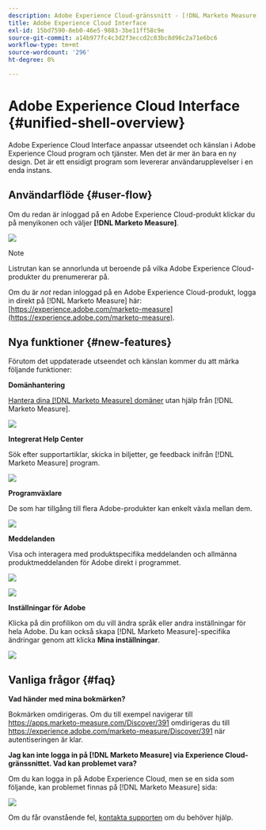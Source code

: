 ```yaml
---
description: Adobe Experience Cloud-gränssnitt - [!DNL Marketo Measure] - Produktdokumentation
title: Adobe Experience Cloud Interface
exl-id: 15bd7590-8eb0-46e5-9883-3be11ff58c9e
source-git-commit: a14b977fc4c3d2f3eccd2c03bc8d96c2a71e6bc6
workflow-type: tm+mt
source-wordcount: '296'
ht-degree: 0%

---
```


# Adobe Experience Cloud Interface {#unified-shell-overview}

Adobe Experience Cloud Interface anpassar utseendet och känslan i Adobe Experience Cloud program och tjänster. Men det är mer än bara en ny design. Det är ett ensidigt program som levererar användarupplevelser i en enda instans.

## Användarflöde {#user-flow}

Om du redan är inloggad på en Adobe Experience Cloud-produkt klickar du på menyikonen och väljer **[!DNL Marketo Measure]**.

![](assets/unified-shell-overview-4.png)

>[!NOTE]
>
>Listrutan kan se annorlunda ut beroende på vilka Adobe Experience Cloud-produkter du prenumererar på.

Om du är _not_ redan inloggad på en Adobe Experience Cloud-produkt, logga in direkt på [!DNL Marketo Measure] här: [https://experience.adobe.com/marketo-measure](https://experience.adobe.com/marketo-measure).

## Nya funktioner {#new-features}

Förutom det uppdaterade utseendet och känslan kommer du att märka följande funktioner:

**Domänhantering**

[Hantera dina [!DNL Marketo Measure] domäner](/help/marketo-measure-and-adobe/domain-management.md) utan hjälp från [!DNL Marketo Measure].

![](assets/unified-shell-overview-5.png)

**Integrerat Help Center**

Sök efter supportartiklar, skicka in biljetter, ge feedback inifrån [!DNL Marketo Measure] program.

![](assets/unified-shell-overview-6.png)

**Programväxlare**

De som har tillgång till flera Adobe-produkter kan enkelt växla mellan dem.

![](assets/unified-shell-overview-7.png)

**Meddelanden**

Visa och interagera med produktspecifika meddelanden och allmänna produktmeddelanden för Adobe direkt i programmet.

![](assets/unified-shell-overview-8.png)

![](assets/unified-shell-overview-9.png)

**Inställningar för Adobe**

Klicka på din profilikon om du vill ändra språk eller andra inställningar för hela Adobe. Du kan också skapa [!DNL Marketo Measure]-specifika ändringar genom att klicka **Mina inställningar**.

![](assets/unified-shell-overview-10.png)

## Vanliga frågor {#faq}

**Vad händer med mina bokmärken?**

Bokmärken omdirigeras. Om du till exempel navigerar till https://apps.marketo-measure.com/Discover/391 omdirigeras du till https://experience.adobe.com/marketo-measure/Discover/391 när autentiseringen är klar.

**Jag kan inte logga in på [!DNL Marketo Measure] via Experience Cloud-gränssnittet. Vad kan problemet vara?**

Om du kan logga in på Adobe Experience Cloud, men se en sida som följande, kan problemet finnas på [!DNL Marketo Measure] sida:

![](assets/unified-shell-overview-11.png)

Om du får ovanstående fel, [kontakta supporten](https://nation.marketo.com/t5/support/ct-p/Support) om du behöver hjälp.
